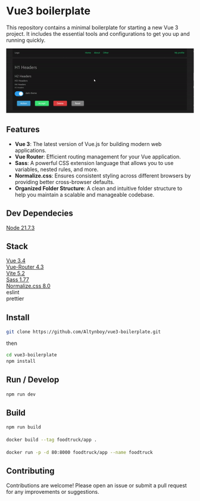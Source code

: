 # Vue3 boilerplate

This repository contains a minimal boilerplate for starting a new Vue 3 project. It includes the essential tools and configurations to get you up and running quickly.

![Demo](./src/assets/demo.gif)

## Features

- **Vue 3**: The latest version of Vue.js for building modern web applications.
- **Vue Router**: Efficient routing management for your Vue application.
- **Sass**: A powerful CSS extension language that allows you to use variables, nested rules, and more.
- **Normalize.css**: Ensures consistent styling across different browsers by providing better cross-browser defaults.
- **Organized Folder Structure**: A clean and intuitive folder structure to help you maintain a scalable and manageable codebase.

## Dev Dependecies

[Node 21.7.3](https://nodejs.org/)

## Stack

[Vue 3.4](https://vuejs.org/)  
[Vue-Router 4.3](https://router.vuejs.org/)  
[Vite 5.2](https://vitejs.dev/)  
[Sass 1.77](https://sass-lang.com/)  
[Normalize.css 8.0](https://necolas.github.io/normalize.css/)  
eslint  
prettier

## Install

```bash
git clone https://github.com/Altynboy/vue3-boilerplate.git
```

then

```bash
cd vue3-boilerplate
npm install
```

## Run / Develop

```bash
npm run dev
```

## Build

```bash
npm run build

docker build --tag foodtruck/app .

docker run -p -d 80:8000 foodtruck/app --name foodtruck
```

## Contributing

Contributions are welcome! Please open an issue or submit a pull request for any improvements or suggestions.
